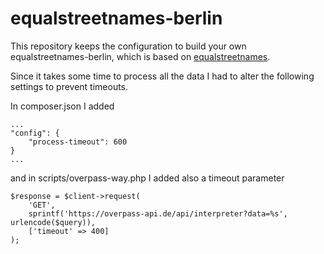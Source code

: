 # equalstreetnames-berlin

This repository keeps the configuration to build your own equalstreetnames-berlin, which is based on [equalstreetnames](https://github.com/openknowledgebe/equalstreetnames).

Since it takes some time to process all the data I had to alter the following settings to prevent timeouts.

In composer.json I added

    ...
    "config": {
        "process-timeout": 600
    }
    ...

and in scripts/overpass-way.php I added also a timeout parameter


    $response = $client->request(
        'GET',
        sprintf('https://overpass-api.de/api/interpreter?data=%s', urlencode($query)),
        ['timeout' => 400]
    );




